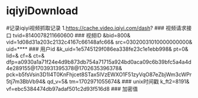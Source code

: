 # iqiyiDownload

#记录iqiyi视频抓取记录
1.https://cache.video.iqiyi.com/dash? ### 视频请求接口
tvid=8140078211660600 ### 视频ID
&bid=800&
vid=1d08d31a203c2132c4167c66148afc66&
src=03020031010000000000&
uid=**** ### 用户id 
&k_uid=1e5745129f086ea338fe23c1e1ebb998&
pt=0&
lid=&
cf=&
ct=&
dfp=a0930a1a71f24e4d9b873db754a71715a924bd0aca09c6b39bfc5a4a4d4e289155@1703931395378@1702635396378&
pck=b5fsVsin3D1I4T0KnFhjcet8STax5IVzEWXO1F51zyVqO87eZbjWm3cWPr5tj7m3BbVb94&
qd_v=5& 
tm=1702971055674&  ### unix时间戳
k_ft2=8191&
vf=ebc5384474db97adaf501c2d93f516d8  ### 加密值

